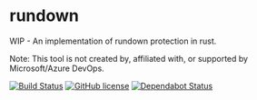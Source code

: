 # rundown
WIP - An implementation of rundown protection in rust. 


Note: This tool is not created by, affiliated with, or supported by Microsoft/Azure DevOps.

[![Build Status](https://travis-ci.org/bgianfo/rundown.svg?branch=master)](https://travis-ci.org/bgianfo/rundown)
[![GitHub license](https://img.shields.io/github/license/bgianfo/rundown.svg)]()
[![Dependabot Status](https://api.dependabot.com/badges/status?host=github&repo=bgianfo/rundown)](https://dependabot.com)
